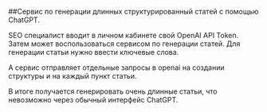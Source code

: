 ##Сервис по генерации длинных структурированный статей с помощью ChatGPT.

SEO специалист вводит в личном кабинете свой OpenAI API Token.
Затем может воспользоваться сервисом по генерации статей. 
Для генерации статьи нужно ввести ключевые слова.

А сервис отправляет отдельные запросы в openai на создании структуры и на каждый пункт статьи. 

В итоге получается генерировать очень длинные статьи, что невозможно через обычный интерфейс ChatGPT.





